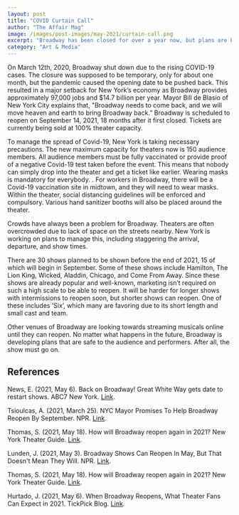 ```yaml
---
layout: post
title: "COVID Curtain Call"
author: "The Affair Mag"
image: /images/post-images/may-2021/curtain-call.png
excerpt: "Broadway has been closed for over a year now, but plans are being made to reopen it. Is this a good idea?"
category: "Art & Media"
---
```


On March 12th, 2020, Broadway shut down due to the rising COVID-19 cases. The closure was supposed to be temporary, only for about one  month, but the pandemic caused the opening date to be pushed back. This resulted in a major setback for New York’s economy as Broadway provides approximately  97,000 jobs and $14.7 billion per year. Mayor Bill de Blasio of New York City explains that, "Broadway needs to come back, and we will move heaven and earth to bring Broadway back.” Broadway is scheduled to reopen on September 14, 2021, 18 months after it first closed. Tickets are currently being sold at 100% theater capacity. 

To manage the spread of Covid-19, New York is taking necessary precautions. The new maximum capacity for theaters now is 150 audience members. All audience members must be fully vaccinated or provide proof of a negative Covid-19 test taken before the event. This means that nobody can simply drop into the theater and get a ticket like earlier. Wearing masks is mandatory for everybody. . For workers in Broadway, there will be a Covid-19 vaccination site in midtown, and they will need to wear masks. Within the theater, social distancing guidelines will be enforced and compulsory. Various hand sanitizer booths will also be placed around the theater. 

Crowds have always been a problem for Broadway. Theaters are often overcrowded due to lack of space on the streets nearby. New York is working on plans to manage this, including staggering the arrival, departure, and show times. 

There are 30 shows planned to be shown before the end of 2021, 15 of which will begin in September. Some of these shows include Hamilton, The Lion King, Wicked, Aladdin, Chicago, and Come From Away. Since these shows are already popular and well-known, marketing isn’t required on such a high scale to be able to reopen. It will be harder for longer shows with intermissions to reopen soon, but shorter shows can reopen. One of these includes ‘Six’, which many are favoring due to its short length and small cast and team.

Other venues of Broadway are looking towards streaming musicals online until they can reopen. No matter what happens in the future, Broadway is developing plans that are safe to the audience and performers. After all, the show must go on.

## References 
News, E. (2021, May 6). Back on Broadway! Great White Way gets date to restart shows. ABC7 New York. [Link](https://abc7ny.com/broadway-new-york-city-entertainment-theater-capacity-returns/10584076/).

Tsioulcas, A. (2021, March 25). NYC Mayor Promises To Help Broadway Reopen By September. NPR. [Link](https://www.npr.org/2021/03/25/981165943/nyc-mayor-promises-to-help-broadway-re-open-by-september). 

Thomas, S. (2021, May 18). How will Broadway reopen again in 2021? New York Theater Guide. [Link](https://www.newyorktheatreguide.com/news-features/how-will-broadway-reopen-again-in-2021). 

Lunden, J. (2021, May 3). Broadway Shows Can Reopen In May, But That Doesn't Mean They Will. NPR. [Link](https://www.npr.org/2021/05/03/993213067/broadway-shows-can-reopen-in-may-but-that-doesnt-mean-they-will). 

Thomas, S. (2021, May 18). How will Broadway reopen again in 2021? New York Theater Guide. [Link](https://www.newyorktheatreguide.com/news-features/how-will-broadway-reopen-again-in-2021). 

Hurtado, J. (2021, May 6). When Broadway Reopens, What Theater Fans Can Expect in 2021. TickPick Blog. [Link](https://www.tickpick.com/blog/will-broadway-reopen-in-2021/). 
